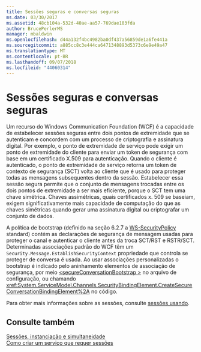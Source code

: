```yaml
---
title: Sessões seguras e conversas seguras
ms.date: 03/30/2017
ms.assetid: 48cb104a-532d-40ae-aa57-769dae103fda
author: BrucePerlerMS
manager: mbaldwin
ms.openlocfilehash: d44a132f4bc4982ba0df437a56859de1a6fe441a
ms.sourcegitcommit: a885cc8c3e444ca6471348893d5373c6e9e49a47
ms.translationtype: MT
ms.contentlocale: pt-BR
ms.lasthandoff: 09/07/2018
ms.locfileid: "44060314"
---
```

# <a name="secure-conversations-and-secure-sessions"></a>Sessões seguras e conversas seguras
Um recurso do Windows Communication Foundation (WCF) é a capacidade de estabelecer sessões seguras entre dois pontos de extremidade que se autenticam e concordem com um processo de criptografia e assinatura digital. Por exemplo, o ponto de extremidade de serviço pode exigir um ponto de extremidade do cliente para enviar um token de segurança com base em um certificado X.509 para autenticação. Quando o cliente é autenticado, o ponto de extremidade de serviço retorna um token de contexto de segurança (SCT) volta ao cliente que é usado para proteger todas as mensagens subsequentes dentro da sessão. Estabelecer essa sessão segura permite que o conjunto de mensagens trocadas entre os dois pontos de extremidade a ser mais eficiente, porque o SCT tem uma chave simétrica. Chaves assimétricas, quais certificados x. 509 se baseiam, exigem significativamente mais capacidade de computação do que as chaves simétricas quando gerar uma assinatura digital ou criptografar um conjunto de dados.  
  
 A política de bootstrap (definido na seção 6.2.7 a [WS-SecurityPolicy](https://go.microsoft.com/fwlink/?LinkId=99817) standard) contém as declarações de segurança de mensagem usadas para proteger o canal e autenticar o cliente antes da troca SCT/RST e RSTR/SCT. Determinadas associações padrão do WCF têm um `Security.Message.EstablishSecurityContext` propriedade que controla se proteger de conversa é usada. Ao usar associações personalizadas o bootstrap é indicado pelo aninhamento elementos de associação de segurança, por meio [ \<secureConversationBootstrap >](../../../../docs/framework/configure-apps/file-schema/wcf/secureconversationbootstrap.md) no arquivo de configuração, ou chamando <xref:System.ServiceModel.Channels.SecurityBindingElement.CreateSecureConversationBindingElement%2A> no código.  
  
 Para obter mais informações sobre as sessões, consulte [sessões usando](../../../../docs/framework/wcf/using-sessions.md).  
  
## <a name="see-also"></a>Consulte também  
 [Sessões, instanciação e simultaneidade](../../../../docs/framework/wcf/feature-details/sessions-instancing-and-concurrency.md)  
 [Como criar um serviço que requer sessões](../../../../docs/framework/wcf/feature-details/how-to-create-a-service-that-requires-sessions.md)
